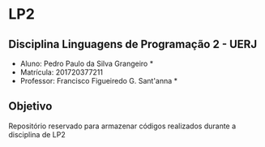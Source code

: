 # LP2
## Disciplina Linguagens de Programação 2 - UERJ

* Aluno: Pedro Paulo da Silva Grangeiro *
* Matrícula: 201720377211
* Professor: Francisco Figueiredo G. Sant'anna *

## Objetivo

Repositório reservado para armazenar códigos realizados durante a disciplina de LP2
